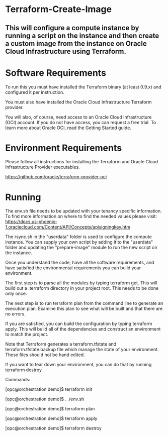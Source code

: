 # Terraform-Create-Image

## This will configure a compute instance by running a script on the instance and then create a custom image from the instance on Oracle Cloud Infrastructure using Terraform.


# Software Requirements

To run this you must have installed the Terraform binary (at least 0.9.x) and configured it per instruction.

You must also have installed the Oracle Cloud Infrastructure Terraform provider.

You will also, of course, need access to an Oracle Cloud Infrastructure (OCI) account. If you do not have access, you can request a free trial. To learn more about Oracle OCI, read the Getting Started guide.


# Environment Requirements

Please follow all instructions for installing the Terraform and Oracle Cloud Infrastructure Provider executables.

https://github.com/oracle/terraform-provider-oci


# Running

The env.sh file needs to be updated with your tenancy specific information. To find more information on where to find the needed values please visit: https://docs.us-phoenix-1.oraclecloud.com/Content/API/Concepts/apisigningkey.htm

The rsync.sh in the "userdata" folder is used to configure the compute instance. You can supply your own script by adding it to the "userdata" folder and updating the "prepare-image" module to run the new script on the instance.

Once you understand the code, have all the software requirements, and have satisfied the environmental requirements you can build your environment.

The first step is to parse all the modules by typing terraform get. This will build out a .terraform directory in your project root. This needs to be done only once.

The next step is to run terraform plan from the command line to generate an execution plan. Examine this plan to see what will be built and that there are no errors.

If you are satisfied, you can build the configuration by typing terraform apply. This will build all of the dependencies and construct an environment to match the project.

Note that Terraform generates a terraform.tfstate and terraform.tfstate.backup file which manage the state of your environment. These files should not be hand edited.

If you want to tear down your environment, you can do that by running terraform destroy

Commands:

[opc@orchestration demo]$	terraform init

[opc@orchestration demo]$	. ./env.sh

[opc@orchestration demo]$	terraform plan

[opc@orchestration demo]$	terraform apply

[opc@orchestration demo]$	terraform destroy
